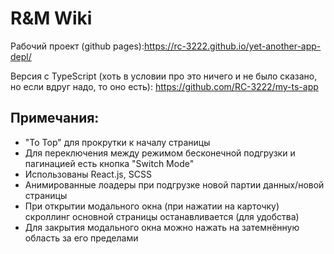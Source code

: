 # R&M Wiki

Рабочий проект (github pages):https://rc-3222.github.io/yet-another-app-depl/

Версия с TypeScript (хоть в условии про это ничего и не было сказано, но если вдруг надо, то оно есть): https://github.com/RC-3222/my-ts-app

## Примечания:
- "To Top" для прокрутки к началу страницы
- Для переключения между режимом бесконечной подгрузки и пагинацией есть кнопка "Switch Mode"
- Использованы React.js, SCSS
- Анимированные лоадеры при подгрузке новой партии данных/новой страницы
- При открытии модального окна (при нажатии на карточку) скроллинг основной страницы останавливается (для удобства)
- Для закрытия модального окна можно нажать на затемнённую область за его пределами
